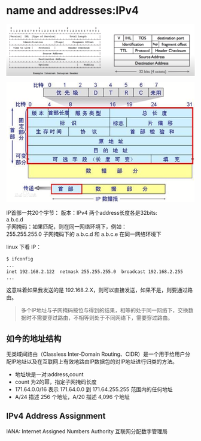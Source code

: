 # name and addresses:IPv4
![packet_format](packet_format.png)

![ip_package](ip_package.png)

IP首部一共20个字节：
版本：IPv4
两个address长度各是32bits:  
a.b.c.d  
子网掩码：如果匹配，则在同一网络环境下，例如：    
255.255.255.0 子网掩码下的
a.b.c.d 和 a.b.c.e 在同一网络环境下

linux 下看 IP：
```bash
$ ifconfig
...
inet 192.168.2.122  netmask 255.255.255.0  broadcast 192.168.2.255
...
```
这意味着如果我发送的是 192.168.2.X，则可以直接发送，如果不是，则要通过路由。
>多个IP地址与子网掩码按位与得到的结果，相等的处于同一网络下，交换数据时不需要穿过路由，不相等则处于不同网络下，需要穿过路由。

## 如今的地址结构
无类域间路由（Classless Inter-Domain Routing、CIDR）是一个用于给用户分配IP地址以及在互联网上有效地路由IP数据包的对IP地址进行归类的方法。
- 地址块是一对:address,count
- count 为2的幂，指定子网掩码长度
- 171.64.0.0/16 表示 171.64.0.0 到 171.64.255.255 范围内的任何地址
- A/24 描述 256 个地址，A/20 描述 4,096 个地址

## IPv4 Address Assignment
IANA: Internet Assigned Numbers Authority 互联网分配数字管理局

